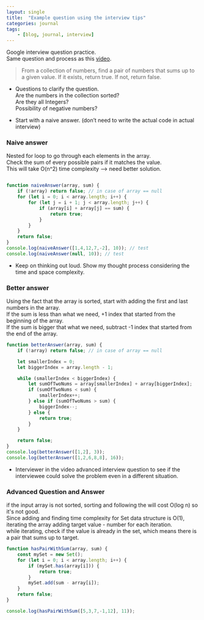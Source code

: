 ```yaml
---
layout: single
title:  "Example question using the interview tips"
categories: journal
tags: 
    - [blog, journal, interview]
---
```

Google interview question practice.  
Same question and process as this [video](https://youtu.be/XKu_SEDAykw).


> From a collection of numbers, find a pair of numbers that sums up to a given value. If it exists, return true. If not, return false.


- Questions to clarify the question.    
    Are the numbers in the collection sorted?  
    Are they all Integers?  
    Possibility of negative numbers?
    

- Start with a naive answer. (don’t need to write the actual code in actual interview)
### Naive answer

Nested for loop to go through each elements in the array.  
Check the sum of every possible pairs if it matches the value.  
This will take O(n^2) time complexity --> need better solution.

```jsx

function naiveAnswer(array, sum) {
    if (!array) return false; // in case of array == null
    for (let i = 0; i < array.length; i++) {
        for (let j = i + 1; j < array.length; j++) {
            if (array[i] + array[j] == sum) {
                return true;
            }
        }
    }
    return false;
}
console.log(naiveAnswer([1,4,12,7,-2], 10)); // test
console.log(naiveAnswer(null, 10)); // test
```

- Keep on thinking out loud. Show my thought process considering the time and space complexity.

### Better answer
Using the fact that the array is sorted, start with adding the first and last numbers in the array.  
If the sum is less than what we need, +1 index that started from the beginning of the array.  
If the sum is bigger that what we need, subtract -1 index that started from the end of the array.

```jsx
function betterAnswer(array, sum) {
    if (!array) return false; // in case of array == null

    let smallerIndex = 0;
    let biggerIndex = array.length - 1;

    while (smallerIndex < biggerIndex) {
        let sumOfTwoNums = array[smallerIndex] + array[biggerIndex];
        if (sumOfTwoNums < sum) {
            smallerIndex++;
        } else if (sumOfTwoNums > sum) {
            biggerIndex--;
        } else {
            return true;
        }
    }

    return false;
}
console.log(betterAnswer([1,2], 3));
console.log(betterAnswer([1,2,6,8,8], 16));
```


- Interviewer in the video advanced interview question to see if the interviewee could solve the problem even in a different situation. 

### Advanced Question and Answer

if the input array is not sorted, sorting and following the  will cost O(log n) so it's not good.  
Since adding and finding time complexity for Set data structure is O(1), iterating the array adding target value - number for each iteration.  
while iterating, check if the value is already in the set, which means there is a pair that sums up to target.

```jsx
function hasPairWithSum(array, sum) {
    const mySet = new Set();
    for (let i = 0; i < array.length; i++) {
        if (mySet.has(array[i])) {
            return true;
        }
        mySet.add(sum - array[i]);
    }
    return false;
}

console.log(hasPairWithSum([5,3,7,-1,12], 11));
```